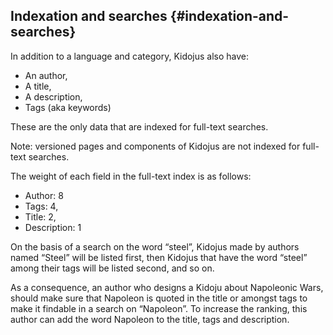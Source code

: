 ## Indexation and searches {#indexation-and-searches}

In addition to a language and category, Kidojus also have:

*   An author,
*   A title,
*   A description,
*   Tags (aka keywords)

These are the only data that are indexed for full-text searches.

Note: versioned pages and components of Kidojus are not indexed for full-text searches.

The weight of each field in the full-text index is as follows:

*   Author: 8
*   Tags: 4,
*   Title: 2,
*   Description: 1

On the basis of a search on the word “steel”, Kidojus made by authors named “Steel” will be listed first, then Kidojus that have the word “steel” among their tags will be listed second, and so on.

As a consequence, an author who designs a Kidoju about Napoleonic Wars, should make sure that Napoleon is quoted in the title or amongst tags to make it findable in a search on “Napoleon”. To increase the ranking, this author can add the word Napoleon to the title, tags and description.